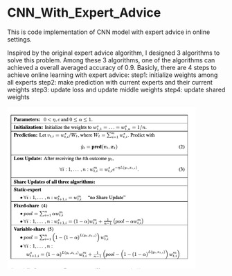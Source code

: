 # CNN_With_Expert_Advice

This is code implementation of CNN model with expert advice in online settings.

Inspired by the original expert advice algorithm, I designed 3 algorithms to solve this problem. Among these 3 algorithms, one of the algorithms can achieved a overall averaged accuracy of 0.9. Basicly, there are 4 steps to achieve online learning with expert advice:
step1: initialize weights among all experts
step2: make prediction with current experts and their current weights
step3: update loss and update middle weights
step4: update shared weights 

![GitHub Logo](/images/original_expert_advice_algorithm.png)